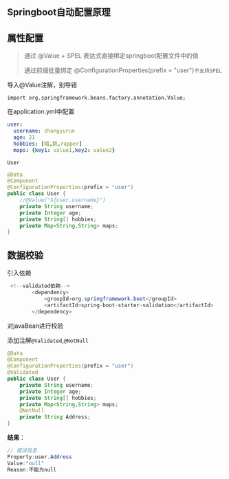 ## Springboot自动配置原理



## 属性配置

> 通过 @Value + SPEL 表达式直接绑定springboot配置文件中的值
>
> 通过前缀批量绑定 @ConfigurationProperties(prefix = "user")`不支持SPEL`

导入@Value注解，别导错

`import org.springframework.beans.factory.annotation.Value;`

在application.yml中配置

```yaml
user:
  username: zhangyurun
  age: 21
  hobbies: [唱,跳,rapper]
  maps: {key1: value1,key2: value2}
```

`User`

```java
@Data
@Component
@ConfigurationProperties(prefix = "user")
public class User {
  	//@Value("${user.username}")
    private String username;
    private Integer age;
    private String[] hobbies;
    private Map<String,String> maps;
}
```

## 数据校验

引入依赖

```java
 <!--validated依赖-->
        <dependency>
            <groupId>org.springframework.boot</groupId>
            <artifactId>spring-boot-starter-validation</artifactId>
        </dependency>
```

对javaBean进行校验

添加注解`@Validated`,`@NotNull`

```java
@Data
@Component
@ConfigurationProperties(prefix = "user")
@Validated
public class User {
    private String username;
    private Integer age;
    private String[] hobbies;
    private Map<String,String> maps;
    @NotNull
    private String Address;
}
```

**结果**：

```java
// 错误信息
Property:user.Address
Value:"null"
Reason:不能为null
```

